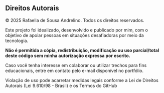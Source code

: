  ## Direitos Autorais

© 2025 Rafaella de Sousa Andrelino. Todos os direitos reservados.

Este projeto foi idealizado, desenvolvido e publicado por mim, com o objetivo de apoiar pessoas em situações desafiadoras por meio da tecnologia.

**Não é permitida a cópia, redistribuição, modificação ou uso parcial/total deste código sem minha autorização expressa por escrito.**

Caso você tenha interesse em colaborar ou utilizar trechos para fins educacionais, entre em contato pelo e-mail disponível no portfólio.

Violação de uso pode acarretar medidas legais conforme a Lei de Direitos Autorais (Lei 9.610/98 - Brasil) e os Termos do GitHub